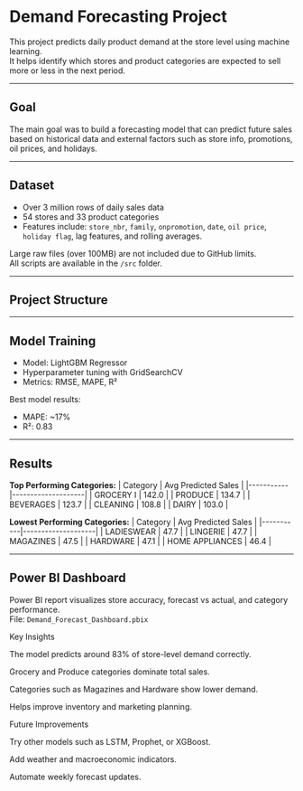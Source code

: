 # Demand Forecasting Project

This project predicts daily product demand at the store level using machine learning.  
It helps identify which stores and product categories are expected to sell more or less in the next period.

---

## Goal

The main goal was to build a forecasting model that can predict future sales based on historical data and external factors such as store info, promotions, oil prices, and holidays.

---

## Dataset

- Over 3 million rows of daily sales data  
- 54 stores and 33 product categories  
- Features include: `store_nbr`, `family`, `onpromotion`, `date`, `oil price`, `holiday flag`, lag features, and rolling averages.  

Large raw files (over 100MB) are not included due to GitHub limits.  
All scripts are available in the `/src` folder.

---

## Project Structure

---

## Model Training

- Model: LightGBM Regressor  
- Hyperparameter tuning with GridSearchCV  
- Metrics: RMSE, MAPE, R²  

Best model results:
- MAPE: ~17%  
- R²: 0.83  

---

## Results

**Top Performing Categories:**
| Category | Avg Predicted Sales |
|-----------|--------------------|
| GROCERY I | 142.0 |
| PRODUCE | 134.7 |
| BEVERAGES | 123.7 |
| CLEANING | 108.8 |
| DAIRY | 103.0 |

**Lowest Performing Categories:**
| Category | Avg Predicted Sales |
|-----------|--------------------|
| LADIESWEAR | 47.7 |
| LINGERIE | 47.7 |
| MAGAZINES | 47.5 |
| HARDWARE | 47.1 |
| HOME APPLIANCES | 46.4 |

---

## Power BI Dashboard

Power BI report visualizes store accuracy, forecast vs actual, and category performance.  
File: `Demand_Forecast_Dashboard.pbix`

Key Insights

The model predicts around 83% of store-level demand correctly.

Grocery and Produce categories dominate total sales.

Categories such as Magazines and Hardware show lower demand.

Helps improve inventory and marketing planning.

Future Improvements

Try other models such as LSTM, Prophet, or XGBoost.

Add weather and macroeconomic indicators.

Automate weekly forecast updates.
